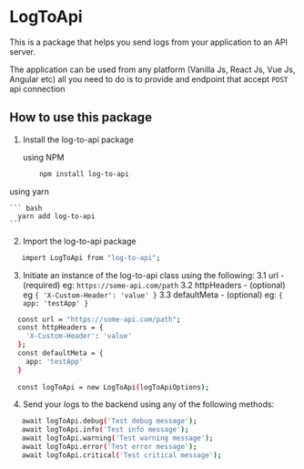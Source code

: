 # LogToApi

This is a package that helps you send logs from your application to an API server.

The application can be used from any platform (Vanilla Js, React Js, Vue Js, Angular etc) all you need to do is to provide and endpoint that accept `POST` api connection

## How to use this package

1. Install the log-to-api package

   using NPM

    ``` bash
        npm install log-to-api
    ```
  
  using yarn

    ``` bash
      yarn add log-to-api
    ```
  
2. Import the log-to-api package

  ``` bash
     import LogToApi from "log-to-api";
  ```

3. Initiate an instance of the log-to-api class using the following:
  3.1 url - (required) eg: `https://some-api.com/path`
  3.2 httpHeaders - (optional) eg `{ 'X-Custom-Header': 'value' }`
  3.3 defaultMeta - (optional) eg: `{ app: 'testApp' }`

  ``` bash
    const url = "https://some-api.com/path";
    const httpHeaders = { 
      'X-Custom-Header': 'value' 
    };
    const defaultMeta = {
      app: 'testApp'
    }
      
    const logToApi = new LogToApi(logToApiOptions);
  ```

4. Send your logs to the backend using any of the following methods:

  ```bash
     await logToApi.debug('Test debug message');
     await logToApi.info('Test info message');
     await logToApi.warning('Test warning message');
     await logToApi.error('Test error message');
     await logToApi.critical('Test critical message');
  ```
